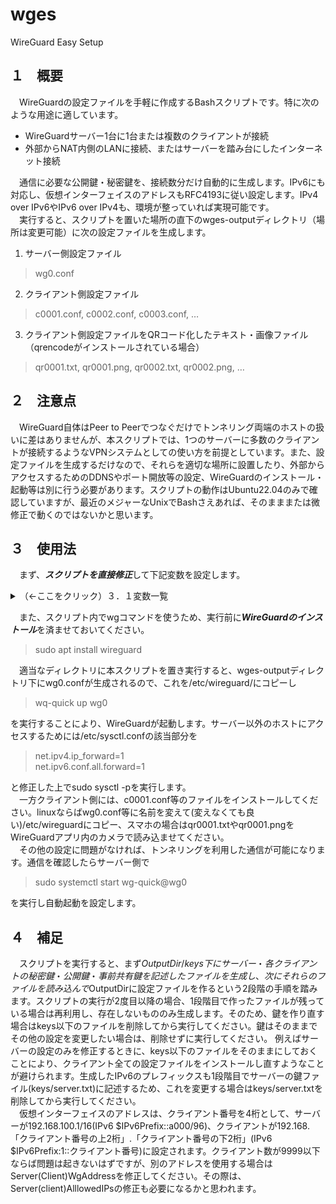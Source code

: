 # wges
 WireGuard Easy Setup

## １　概要

　WireGuardの設定ファイルを手軽に作成するBashスクリプトです。特に次のような用途に適しています。
- WireGuardサーバー1台に1台または複数のクライアントが接続
- 外部からNAT内側のLANに接続、またはサーバーを踏み台にしたインターネット接続

　通信に必要な公開鍵・秘密鍵を、接続数分だけ自動的に生成します。IPv6にも対応し、仮想インターフェイスのアドレスもRFC4193に従い設定します。IPv4 over IPv6やIPv6 over IPv4も、環境が整っていれば実現可能です。<br>
　実行すると、スクリプトを置いた場所の直下のwges-outputディレクトリ（場所は変更可能）に次の設定ファイルを生成します。

1. サーバー側設定ファイル
> wg0.conf
2. クライアント側設定ファイル
> c0001.conf, c0002.conf, c0003.conf, …
3. クライアント側設定ファイルをQRコード化したテキスト・画像ファイル（qrencodeがインストールされている場合）
> qr0001.txt, qr0001.png, qr0002.txt, qr0002.png, …

## ２　注意点
　WireGuard自体はPeer to Peerでつなぐだけでトンネリング両端のホストの扱いに差はありませんが、本スクリプトでは、1つのサーバーに多数のクライアントが接続するようなVPNシステムとしての使い方を前提としています。また、設定ファイルを生成するだけなので、それらを適切な場所に設置したり、外部からアクセスするためのDDNSやポート開放等の設定、WireGuardのインストール・起動等は別に行う必要があります。スクリプトの動作はUbuntu22.04のみで確認していますが、最近のメジャーなUnixでBashさえあれば、そのまままたは微修正で動くのではないかと思います。

## ３　使用法
　まず、***スクリプトを直接修正***して下記変数を設定します。
<details><summary>（←ここをクリック）３．１変数一覧</summary><div>

>#### Peers
>　サーバーにぶら下がるクライアント数。9999まで対応。
>#### ServerPort
>　サーバーのWireGuardが使用する実ポート。
>#### Endpoint
>　外部からアクセスする時に使用するサーバー名・ポート番号。このアドレスが指す先がIPv6なら「over IPv6」で通信。
>#### EthernetInterface
>　サーバーから他のコンピューターへのアクセスに使用するインターフェイス。
>#### DNS
>　トンネル接続後にクライアント側が使用するネームサーバー。
>#### ClientAllowedIPs
>　クライアント側において、どこ向けのアクセスをトンネルに流すかを指定する変数。$iをクライアント番号、$IPv6PrefixをIPv6プレフィックスとして記述可能<br>
>　この設定は重要。トンネル確立後に、トンネルに流す（かつ受け入れる）相手先アドレスを「,」で区切って記述。例えば次のようなネットワーク。
>1. 192.168.XX.XX/24（サーバー側のローカルLAN）
>2. 10.0.0.0/16,$IPv6Prefix::96（WireGuardで作成された全サーバー・クライアントの仮想インターフェイス）
>3. 0.0.0.0/0, ::/0（全てのネットワーク）
>
>外部からLANへのアクセスを確保するのが目的ならば1、WireGuardでつながったホスト同士でも通信するなら1と2を併記、VPN踏み台サービスのようなことをさせるなら3のように指定。
>
>**（多くの場合、ここより下の変数は変更不要）**
>#### ServerConfigFile
>　サーバーの設定ファイル名。/etc/wireguardにコピーして使用。拡張子を除いたものがサーバー側の仮想インターフェイス名になる。
>#### ServerWgAddress, ClientWgAddress
>　それぞれ、サーバー側・クライアント側の仮想インターフェイスのIPアドレス。$iをクライアント番号、$IPv6PrefixをIPv6プレフィックスとして記述可能。
>#### ServerAllowedIPs
>　サーバー側において、どこ向けのアクセスをトンネルに流すかを指定する変数。$iをクライアント番号、$IPv6PrefixをIPv6プレフィックスとして記述可能。デフォルトの設定では相手クラアント向けアクセスのみをトンネル。
>#### UsePSK
>　trueの場合は事前共有鍵を生成。
>#### OutputDir
>　ファイルの出力ディレクトリを、絶対パスまたは本スクリプトからの相対パスで指定。
</div></details>

　また、スクリプト内でwgコマンドを使うため、実行前に***WireGuardのインストール***を済ませておいてください。
> sudo apt install wireguard

　適当なディレクトリに本スクリプトを置き実行すると、wges-outputディレクトリ下にwg0.confが生成されるので、これを/etc/wireguard/にコピーし
> wq-quick up wg0

を実行することにより、WireGuardが起動します。サーバー以外のホストにアクセスするためには/etc/sysctl.confの該当部分を
>net.ipv4.ip_forward=1<br>
>net.ipv6.conf.all.forward=1

と修正した上でsudo sysctl -pを実行します。<br>
　一方クライアント側には、c0001.conf等のファイルをインストールしてください。linuxならばwg0.conf等に名前を変えて(変えなくても良い)/etc/wireguardにコピー、スマホの場合はqr0001.txtやqr0001.pngをWireGuardアプリ内のカメラで読み込ませてください。<br>
　その他の設定に問題がなければ、トンネリングを利用した通信が可能になります。通信を確認したらサーバー側で
> sudo systemctl start wg-quick@wg0

を実行し自動起動を設定します。

## ４　補足
　スクリプトを実行すると、まず$OutputDir/keys下にサーバー・各クライアントの秘密鍵・公開鍵・事前共有鍵を記述したファイルを生成し、次にそれらのファイルを読み込んで$OutputDirに設定ファイルを作るという2段階の手順を踏みます。スクリプトの実行が2度目以降の場合、1段階目で作ったファイルが残っている場合は再利用し、存在しないもののみ生成します。そのため、鍵を作り直す場合はkeys以下のファイルを削除してから実行してください。鍵はそのままでその他の設定を変更したい場合は、削除せずに実行してください。 例えばサーバーの設定のみを修正するときに、keys以下のファイルをそのままにしておくことにより、クライアント全ての設定ファイルをインストールし直すようなことが避けられます。生成したIPv6のプレフィックスも1段階目でサーバーの鍵ファイル(keys/server.txt)に記述するため、これを変更する場合はkeys/server.txtを削除してから実行してください。<br>
　仮想インターフェイスのアドレスは、クライアント番号を4桁として、サーバーが192.168.100.1/16(IPv6 $IPv6Prefix::a000/96)、クライアントが192.168.「クライアント番号の上2桁」.「クライアント番号の下2桁」(IPv6 $IPv6Prefix:1::クライアント番号)に設定されます。クライアント数が9999以下ならば問題は起きないはずですが、別のアドレスを使用する場合はServer(Client)WgAddressを修正してください。その際は、Server(client)AlllowedIPsの修正も必要になるかと思われます。
